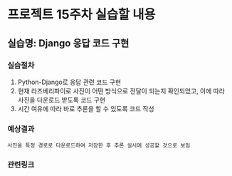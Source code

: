# 프로젝트 15주차 실습할 내용

## 실습명: Django 응답 코드 구현

### 실습절차
1. Python-Django로 응답 관련 코드 구현
2. 현재 라즈베리파이로 사진이 어떤 방식으로 전달이 되는지 확인되었고, 이에 따라 사진을 다운로드 받도록 코드 구현
3. 시간 여유에 따라 바로 추론을 할 수 있도록 코드 작성

### 예상결과
```
사진을 특정 경로로 다운로드하여 저장한 후 추론 실시에 성공할 것으로 보임
```

### 관련링크

